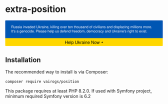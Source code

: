 # extra-position

[![Stand With Ukraine](https://raw.githubusercontent.com/vshymanskyy/StandWithUkraine/main/banner2-direct.svg)](https://vshymanskyy.github.io/StandWithUkraine)

Installation
------------

The recommended way to install is via Composer:

```
composer require vairogs/position
```

This package requires at least PHP 8.2.0. If used with Symfony project, minimum required Symfony version is 6.2
